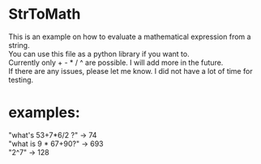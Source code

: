# StrToMath
This is an example on how to evaluate a mathematical expression from a string.  
You can use this file as a python library if you want to.  
Currently only + - * / ^ are possible. I will add more in the future.  
If there are any issues, please let me know. I did not have a lot of time for testing.  
  
# examples:
"what's 53+7*6/2 ?"  ->  74  
"what is 9 * 67+90?" ->  693  
"2^7"                ->  128  

